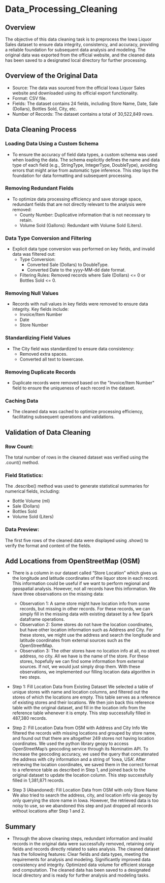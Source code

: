 # Data_Processing_Cleaning

## Overview
The objective of this data cleaning task is to preprocess the Iowa Liquor Sales dataset to ensure data integrity, consistency, and accuracy, providing a reliable foundation for subsequent data analysis and modeling. The original data was exported from the official website, and the cleaned data has been saved to a designated local directory for further processing.

## Overview of the Original Data
- Source: The data was sourced from the official Iowa Liquor Sales website and downloaded using its official export functionality.
- Format: CSV file.
- Fields: The dataset contains 24 fields, including Store Name, Date, Sale (Dollars), Bottles Sold, City, etc.
- Number of Records: The dataset contains a total of 30,522,849 rows.

## Data Cleaning Process
### Loading Data Using a Custom Schema
- To ensure the accuracy of field data types, a custom schema was used when loading the data. The schema explicitly defines the name and data type of each field (e.g., StringType, IntegerType, DoubleType), avoiding errors that might arise from automatic type inference. This step lays the foundation for data formatting and subsequent processing.

### Removing Redundant Fields
- To optimize data processing efficiency and save storage space, redundant fields that are not directly relevant to the analysis were removed:
  - County Number: Duplicative information that is not necessary to retain.
  - Volume Sold (Gallons): Redundant with Volume Sold (Liters).

### Data Type Conversion and Filtering
- Explicit data type conversion was performed on key fields, and invalid data was filtered out:
  - Type Conversion:
    - Converted Sale (Dollars) to DoubleType.
    - Converted Date to the yyyy-MM-dd date format.
  - Filtering Rules:
Removed records where Sale (Dollars) <= 0 or Bottles Sold <= 0.

### Removing Null Values
- Records with null values in key fields were removed to ensure data integrity. Key fields include:
  - Invoice/Item Number
  - Date
  - Store Number

### Standardizing Field Values
- The City field was standardized to ensure data consistency:
  - Removed extra spaces.
  - Converted all text to lowercase.

### Removing Duplicate Records
- Duplicate records were removed based on the "Invoice/Item Number" field to ensure the uniqueness of each record in the dataset.

### Caching Data
- The cleaned data was cached to optimize processing efficiency, facilitating subsequent operations and validations.

## Validation of Data Cleaning
### Row Count:
The total number of rows in the cleaned dataset was verified using the .count() method.
### Field Statistics:
The .describe() method was used to generate statistical summaries for numerical fields, including:
- Bottle Volume (ml)
- Sale (Dollars)
- Bottles Sold
- Volume Sold (Liters)
### Data Preview: 
The first five rows of the cleaned data were displayed using .show() to verify the format and content of the fields.

## Add Locations from OpenStreetMap (OSM)
- There is a column in our dataset called “Store Location” which gives us the longitude and latitude coordinates of the liquor store in each record. This information could be useful if we want to perform regional and geospatial analysis. However, not all records have this information. We have three observations on the missing data:
  - Observation 1: A same store might have location info from some records, but missing in other records. For these records, we can simply fill in the missing data with existing dataset by a few Spark dataframe operations.
  - Observation 2: Some stores do not have the location coordinates, but have other location information such as Address and City. For these stores, we might use the address and search the longitude and latitude coordinates from external sources such as the OpenStreetMap.
  - Observation 3: The other stores have no location info at all, no street address, no city. All we have is the name of the store. For these stores, hopefully we can find some information from external sources. If not, we would just simply drop them.
With these observations, we implemented our filling location data algorithm in two steps.

- Step 1: Fill Location Data from Existing Dataset
We selected a table of unique stores with name and location columns, and filtered out the stores of which the locations are empty. This table serves as a reference of existing stores and their locations. We then join back this reference table with the original dataset, and fill in the location info from the reference table whenever it is empty. This step successfully filled in 487,380 records.

- Step 2: Fill Location Data from OSM with Address and City Info
We filtered the records with missing locations and grouped by store name, and found out that there are altogether 249 stores not having location coordinates. We used the python library geopy to access OpenStreetMap’s geocoding service through its Nominatim API. To increase the geocoding accuracy, we used the query that concatenated the address with city information and a string of ‘Iowa, USA’. After retrieving the location coordinates, we saved them in the correct format to a reference table as described in Step 1, and joined back to the original dataset to update the location column. This step successfully filled in 1,381,871 records.

- Step 3 (Abandoned): Fill Location Data from OSM with only Store Name
We also tried to search the address, city, and location info via geopy by only querying the store name in Iowa. However, the retrieved data is too noisy to use, so we abandoned this step and just dropped all records without locations after Step 1 and 2.

## Summary
- Through the above cleaning steps, redundant information and invalid records in the original data were successfully removed, retaining only fields and records directly related to sales analysis. The cleaned dataset has the following features:
Clear fields and data types, meeting the requirements for analysis and modeling.
Significantly improved data consistency and integrity.
Optimized data volume for efficient storage and computation.
The cleaned data has been saved to a designated local directory and is ready for further analysis and modeling tasks.


